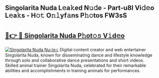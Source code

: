 ## Singolarita Nuda L𝚎a𝚔ed N𝚞𝚍e - Part-u8I Vi𝚍𝚎o L𝚎a𝚔s - H𝚘𝚝 O𝚗𝚕yf𝚊ns P𝚑𝚘tos FW3sS

# <h2><a href="http://kfep2o.oniu.top/?m=Singolarita+Nuda">🔗👉 🔴 Singolarita Nuda P𝚑ot𝚘𝚜 V𝚒d𝚎o</a></h2>

[![Singolarita Nuda Nu𝚍e𝚜](https://i.imgur.com/0qMVB7G.gif)](http://kfep2o.oniu.top/?m=Singolarita+Nuda)
Digital content creator and web entertainer Singolarita Nuda, known for disseminating dance and lifestyle knowledge through solo and collaborative dance presentations and short videos. Skilled animal trainer Singolarita Nuda, celebrated for their remarkable abilities and accomplishments in training animals for performances.  
